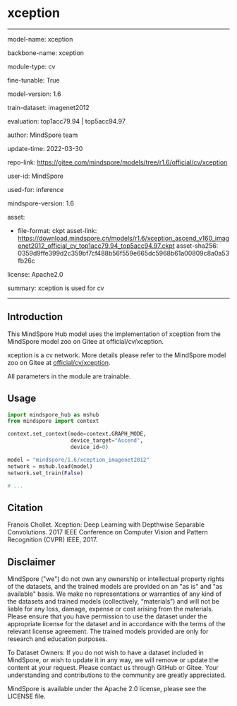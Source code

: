 # xception

---

model-name: xception

backbone-name: xception

module-type: cv

fine-tunable: True

model-version: 1.6

train-dataset: imagenet2012

evaluation: top1acc79.94 | top5acc94.97

author: MindSpore team

update-time: 2022-03-30

repo-link: <https://gitee.com/mindspore/models/tree/r1.6/official/cv/xception>

user-id: MindSpore

used-for: inference

mindspore-version: 1.6

asset:

-
    file-format: ckpt
    asset-link: <https://download.mindspore.cn/models/r1.6/xception_ascend_v160_imagenet2012_official_cv_top1acc79.94_top5acc94.97.ckpt>
    asset-sha256: 0359d9ffe399d2c359bf7cf488b56f559e665dc5968b61a00809c8a0a53fb26c

license: Apache2.0

summary: xception is used for cv

---

## Introduction

This MindSpore Hub model uses the implementation of xception from the MindSpore model zoo on Gitee at official/cv/xception.

xception is a cv network. More details please refer to the MindSpore model zoo on Gitee at [official/cv/xception](https://gitee.com/mindspore/models/blob/r1.6/official/cv/xception/README.md).

All parameters in the module are trainable.

## Usage

```python
import mindspore_hub as mshub
from mindspore import context

context.set_context(mode=context.GRAPH_MODE,
                    device_target="Ascend",
                    device_id=0)

model = "mindspore/1.6/xception_imagenet2012"
network = mshub.load(model)
network.set_train(False)

# ...
```

## Citation

Franois Chollet. Xception: Deep Learning with Depthwise Separable Convolutions. 2017 IEEE Conference on Computer Vision and Pattern Recognition (CVPR) IEEE, 2017.

## Disclaimer

MindSpore ("we") do not own any ownership or intellectual property rights of the datasets, and the trained models are provided on an "as is" and "as available" basis. We make no representations or warranties of any kind of the datasets and trained models (collectively, “materials”) and will not be liable for any loss, damage, expense or cost arising from the materials. Please ensure that you have permission to use the dataset under the appropriate license for the dataset and in accordance with the terms of the relevant license agreement. The trained models provided are only for research and education purposes.

To Dataset Owners: If you do not wish to have a dataset included in MindSpore, or wish to update it in any way, we will remove or update the content at your request. Please contact us through GitHub or Gitee. Your understanding and contributions to the community are greatly appreciated.

MindSpore is available under the Apache 2.0 license, please see the LICENSE file.
